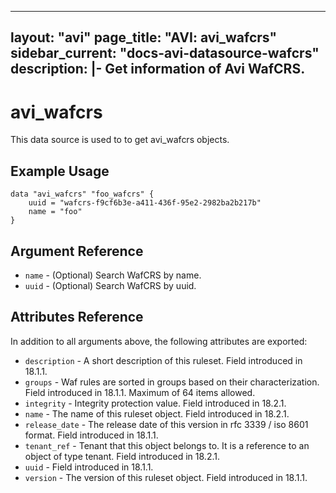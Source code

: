 <!--
    Copyright 2021 VMware, Inc.
    SPDX-License-Identifier: Mozilla Public License 2.0
-->
---
layout: "avi"
page_title: "AVI: avi_wafcrs"
sidebar_current: "docs-avi-datasource-wafcrs"
description: |-
  Get information of Avi WafCRS.
---

# avi_wafcrs

This data source is used to to get avi_wafcrs objects.

## Example Usage

```hcl
data "avi_wafcrs" "foo_wafcrs" {
    uuid = "wafcrs-f9cf6b3e-a411-436f-95e2-2982ba2b217b"
    name = "foo"
}
```

## Argument Reference

* `name` - (Optional) Search WafCRS by name.
* `uuid` - (Optional) Search WafCRS by uuid.

## Attributes Reference

In addition to all arguments above, the following attributes are exported:

* `description` - A short description of this ruleset. Field introduced in 18.1.1.
* `groups` - Waf rules are sorted in groups based on their characterization. Field introduced in 18.1.1. Maximum of 64 items allowed.
* `integrity` - Integrity protection value. Field introduced in 18.2.1.
* `name` - The name of this ruleset object. Field introduced in 18.2.1.
* `release_date` - The release date of this version in rfc 3339 / iso 8601 format. Field introduced in 18.1.1.
* `tenant_ref` - Tenant that this object belongs to. It is a reference to an object of type tenant. Field introduced in 18.2.1.
* `uuid` - Field introduced in 18.1.1.
* `version` - The version of this ruleset object. Field introduced in 18.1.1.

